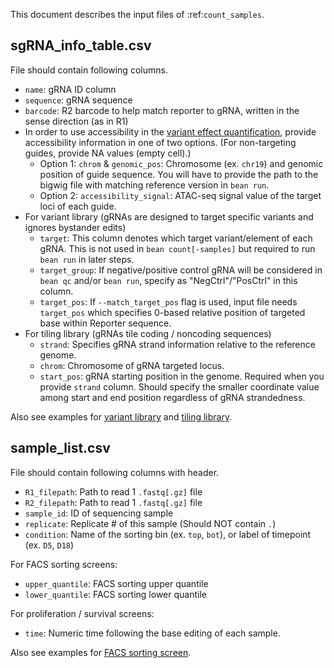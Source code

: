 This document describes the input files of :ref:`count_samples`.
## sgRNA_info_table.csv
File should contain following columns. 
* `name`: gRNA ID column
* `sequence`: gRNA sequence
* `barcode`: R2 barcode to help match reporter to gRNA, written in the sense direction (as in R1)
* In order to use accessibility in the [variant effect quantification](#bean-run-quantify-variant-effects), provide accessibility information in one of two options. (For non-targeting guides, provide NA values (empty cell).)   
  * Option 1: `chrom` & `genomic_pos`: Chromosome (ex. `chr19`) and genomic position of guide sequence. You will have to provide the path to the bigwig file with matching reference version in `bean run`. 
  * Option 2: `accessibility_signal`: ATAC-seq signal value of the target loci of each guide.  
* For variant library (gRNAs are designed to target specific variants and ignores bystander edits)
  * `target`: This column denotes which target variant/element of each gRNA. This is not used in `bean count[-samples]` but required to run `bean run` in later steps.
  * `target_group`: If negative/positive control gRNA will be considered in `bean qc` and/or `bean run`, specify as "NegCtrl"/"PosCtrl" in this column. 
  * `target_pos`: If `--match_target_pos` flag is used, input file needs `target_pos` which specifies 0-based relative position of targeted base within Reporter sequence.
* For tiling library (gRNAs tile coding / noncoding sequences)
  * `strand`: Specifies gRNA strand information relative to the reference genome.
  * `chrom`: Chromosome of gRNA targeted locus.
  * `start_pos`: gRNA starting position in the genome. Required when you provide `strand` column. Should specify the smaller coordinate value among start and end position regardless of gRNA strandedness.

Also see examples for [variant library](tests/data/test_guide_info.csv) and [tiling library](tests/data/test_guide_info_tiling.csv).

## sample_list.csv
File should contain following columns with header.
* `R1_filepath`: Path to read 1 `.fastq[.gz]` file
* `R2_filepath`: Path to read 1 `.fastq[.gz]` file
* `sample_id`: ID of sequencing sample
* `replicate`: Replicate # of this sample (Should NOT contain `.`)
* `condition`: Name of the sorting bin (ex. `top`, `bot`), or label of timepoint (ex. `D5`, `D18`)  

For FACS sorting screens:
* `upper_quantile`: FACS sorting upper quantile
* `lower_quantile`: FACS sorting lower quantile  

For proliferation / survival screens:
* `time`: Numeric time following the base editing of each sample.


Also see examples for [FACS sorting screen](tests/data/sample_list.csv).